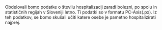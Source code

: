 Obdelovali bomo podatke o številu hospitalizacij zaradi bolezni, po spolu in statističnih regijah v Sloveniji letno. Ti podatki so v formatu PC-Axis(.px). Iz teh podatkov, se bomo skušali učiti katere osebe je pametno hospitalizirati najprej.
